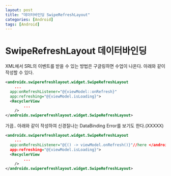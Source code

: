 ```yaml
---
layout: post
title: "데이터바인딩 SwipeRefreshLayout"
categories: [Android]
tags: [Android]
---
```


# SwipeRefreshLayout 데이터바인딩

XML에서 SRL의 이벤트를 받을 수 있는 방법은 구글링하면 수업이 나온다. 아래와 같이 작성할 수 있다.

```xml
<androidx.swiperefreshlayout.widget.SwipeRefreshLayout
	...
  app:onRefreshListener="@{viewModel::onRefresh}"
  app:refreshing="@{viewModel.isLoading}">
  <RecyclerView
		...
	/>
</androidx.swiperefreshlayout.widget.SwipeRefreshLayout>
```

가끔.. 아래와 같이 작성하여 신경질나는 DataBinding Error를 보기도 한다.(XXXXX)

```xml
<androidx.swiperefreshlayout.widget.SwipeRefreshLayout
	...
  app:onRefreshListener="@{() -> viewModel.onRefresh()}"//here </androidx.swiperefreshlayout.widget.SwipeRefreshLayout>
  app:refreshing="@{viewModel.isLoading}">
  <RecyclerView
		...
	/>
</androidx.swiperefreshlayout.widget.SwipeRefreshLayout>
```